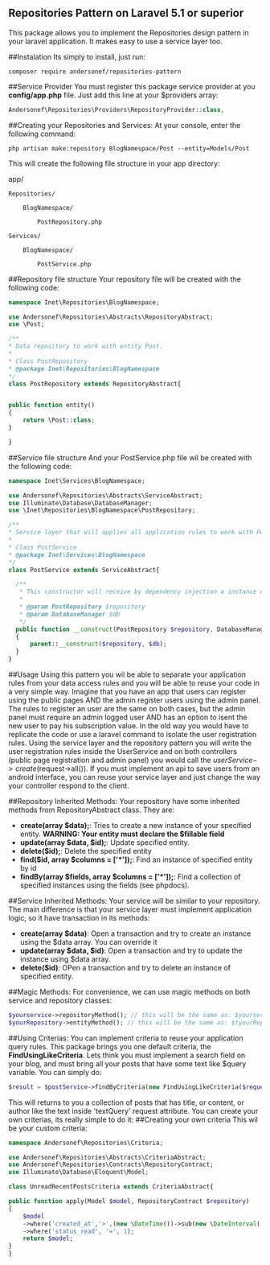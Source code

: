 ## Repositories Pattern on Laravel 5.1 or superior

This package allows you to implement the Repositories design pattern in your laravel application. It makes easy to use a service layer too.

##Instalation
Its simply to install, just run:

	composer require andersonef/repositories-pattern
	

##Service Provider
You must register this package service provider at you **config/app.php** file. Just add this line at your $providers array:

```php
Andersonef\Repositories\Providers\RepositoryProvider::class,
```

##Creating your Repositories and Services:
At your console, enter the following command:

	php artisan make:repository BlogNamespace/Post --entity=Models/Post
	
This will create the following file structure in your app directory:

app/ 

	Repositories/
	
		BlogNamespace/
		
			PostRepository.php
			
	Services/
	
		BlogNamespace/
		
			PostService.php


##Repository file structure
Your repository file will be created with the following code:
	 
```php
namespace Inet\Repositories\BlogNamespace;

use Andersonef\Repositories\Abstracts\RepositoryAbstract;
use \Post;

/**
* Data repository to work with entity Post.
*
* Class PostRepository
* @package Inet\Repositories\BlogNamespace
*/
class PostRepository extends RepositoryAbstract{


public function entity()
{
    return \Post::class;
}

}
```

##Service file structure
And your PostService.php file wil be created with the following code:

```php
namespace Inet\Services\BlogNamespace;

use Andersonef\Repositories\Abstracts\ServiceAbstract;
use Illuminate\Database\DatabaseManager;
use \Inet\Repositories\BlogNamespace\PostRepository;

/**
* Service layer that will applies all application rules to work with Post class.
*
* Class PostService
* @package Inet\Services\BlogNamespace
*/
class PostService extends ServiceAbstract{

  /**
   * This constructor will receive by dependency injection a instance of PostRepository and DatabaseManager.
   *
   * @param PostRepository $repository
   * @param DatabaseManager $db
   */
  public function __construct(PostRepository $repository, DatabaseManager $db)
  {
      parent::__construct($repository, $db);
  }
}
```

##Usage
Using this pattern you wil be able to separate your application rules from your data access rules and you will be able to reuse your code in a very simple way.
Imagine that you have an app that users can register using the public pages AND the admin register users using the admin panel. The rules to register an user are the same on both cases, but the admin panel must require an admin logged user AND has an option to isent the new user to pay his subscription value.
In the old way you would have to replicate the code or use a laravel command to isolate the user registration rules.
Using the service layer and the repository pattern you will write the user registration rules inside the UserService and on both controllers (public page registration and admin panel) you would call the $userService->create($request->all()).
If you must implement an api to save users from an android interface, you can reuse your service layer and just change the way your controller respond to the client.

##Repository Inherited Methods:
Your repository have some inherited methods from RepositoryAbstract class. They are:
 - **create(array $data);**: Tries to create a new instance of your specified entity. **WARNING: Your entity must declare the $fillable field**
 - **update(array $data, $id);**: Update specified entity.
 - **delete($id);**: Delete the specified entity
 - **find($id, array $columns = ['*']);**: Find an instance of specified entity by id
 - **findBy(array $fields, array $columns = ['*']);**: Find a collection of specified instances using the fields (see phpdocs).
 
 ##Service Inherited Methods:
 Your service will be similar to your repository. The main difference is that your service layer must implement application logic, so it have transaction in its methods:
  - **create(array $data)**: Open a transaction and try to create an instance using the $data array. You can override it
  - **update(array $data, $id)**: Open a transaction and try to update the instance using $data array.
  - **delete($id)**: OPen a transaction and try to delete an instance of specified entity.
  
  ##Magic Methods:
  For convenience, we can use magic methods on both service and repository classes: 
  
```php
$yourservice->repositoryMethod(); // this will be the same as: $yourservice->getRepository()->repositoryMethod();
$yourRepository->entityMethod(); // this will be the same as: $tyourRepository->getEntity()->entityMethod();
```
  
  ##Using Criterias:
  You can implement criteria to reuse your application query rules. This package brings you one default criteria, the **FindUsingLikeCriteria**.
  Lets think you must implement a search field on your blog, and must bring all your posts that have some text like $query variable.
  You can simply do:
  
```php
$result = $postService->findByCriteria(new FindUsingLikeCriteria($request->get('textQuery')))->paginate(10);
```
  
  This will returns to you a collection of posts that has title, or content, or author like the text inside 'textQuery' request attribute.
  You can create your own criterias, its really simple to do it:
  ##Creating your own criteria
  This wil be your custom criteria:
  
```php 
namespace Andersonef\Repositories\Criteria;

use Andersonef\Repositories\Abstracts\CriteriaAbstract;
use Andersonef\Repositories\Contracts\RepositoryContract;
use Illuminate\Database\Eloquent\Model;

class UnreadRecentPostsCriteria extends CriteriaAbstract{

public function apply(Model $model, RepositoryContract $repository)
{
    $model
    ->where('created_at','>',(new \DateTime())->sub(new \DateInterval('P3D'))->format('Y-m-d'))
    ->where('status_read', '=', 1);
    return $model;
}
}
```
